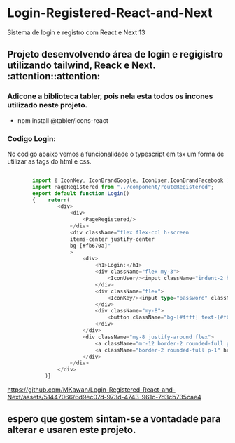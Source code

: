 # Login-Registered-React-and-Next
Sistema de login e registro com React e Next 13

## Projeto desenvolvendo área de login e regigistro utilizando tailwind, Reack e Next. :attention::attention:
### Adicone a biblioteca tabler, pois nela esta todos os incones utilizado neste projeto.
- npm install @tabler/icons-react
### Codigo Login:

No codigo abaixo vemos a funcionalidade o typescript em tsx um forma de utilizar as tags do html e css.

```typescript

        import { IconKey, IconBrandGoogle, IconUser,IconBrandFacebook } from "@tabler/icons-react";
        import PageRegistered from "../component/routeRegistered";
        export default function Login()
        {    return(
                <div>
                    <div>
                        <PageRegistered/>
                    </div>
                    <div className="flex flex-col h-screen 
                    items-center justify-center
                    bg-[#fb670a]"
                    >
                        <div>
                            <h1>Login:</h1>
                            <div className="flex my-3">
                                <IconUser/><input className="indent-2 h-7 bg-[#ffa12b] placeholder-[#ffff] rounded-sm" type="text"                                   placeholder="User" />
                            </div>
                            <div className="flex">
                                <IconKey/><input type="password" className="indent-2 h-7 bg-[#ffa12b] placeholder-[#ffff] rounded-sm"                                 placeholder="•••••••••" required/>
                            </div>
                            <div className="my-8">
                                <button className="bg-[#ffff] text-[#fb670a] rounded-sm px-8" >Login</button>
                            </div>
                        </div> 
                        <div className="my-8 justify-around flex">
                            <a className="mr-12 border-2 rounded-full p-1" href="#"><IconBrandGoogle/></a>
                            <a className="border-2 rounded-full p-1" href="#"><IconBrandFacebook/></a>
                        </div>  
                    </div>
                </div>
            )}
```
https://github.com/MKawan/Login-Registered-React-and-Next/assets/51447066/6d9ec07d-973d-4743-961c-7d3cb735cae4

## espero que gostem sintam-se a vontadade para alterar e usaren este projeto.
